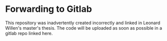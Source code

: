 # Forwarding to Gitlab
This repository was inadvertently created incorrectly and linked in Leonard Willen's master's thesis. The code will be uploaded as soon as possible in a gitlab repo linked here.